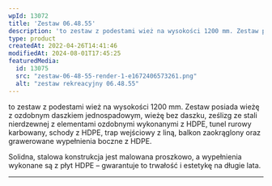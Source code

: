 ```yaml
---
wpId: 13072
title: 'Zestaw 06.48.55'
description: 'to zestaw z podestami wież na wysokości 1200 mm. Zestaw posiada wieżę z ozdobnym daszkiem jednospadowym, wieżę bez daszku, ześlizg ze stali nierdzewnej z elementami ozdobnymi wykonanymi z HDPE, tunel rurowy karbowany, schody z HDPE, trap wejściowy z liną, balkon zaokrąglony oraz grawerowane wypełnienia boczne z HDPE. Solidna, stalowa konstrukcja jest malowana proszkowo, a wypełnienia ...'
type: product
createdAt: 2022-04-26T14:41:46
modifiedAt: 2024-08-01T17:45:25
featuredMedia:
  id: 13075
  src: "zestaw-06-48-55-render-1-e1672406573261.png"
  alt: "zestaw rekreacyjny 06.48.55"
---
```



to zestaw z podestami wież na wysokości 1200 mm. Zestaw posiada wieżę z ozdobnym daszkiem jednospadowym, wieżę bez daszku, ześlizg ze stali nierdzewnej z elementami ozdobnymi wykonanymi z HDPE, tunel rurowy karbowany, schody z HDPE, trap wejściowy z liną, balkon zaokrąglony oraz grawerowane wypełnienia boczne z HDPE.

Solidna, stalowa konstrukcja jest malowana proszkowo, a wypełnienia wykonane są z płyt HDPE – gwarantuje to trwałość i estetykę na długie lata.

* * *
